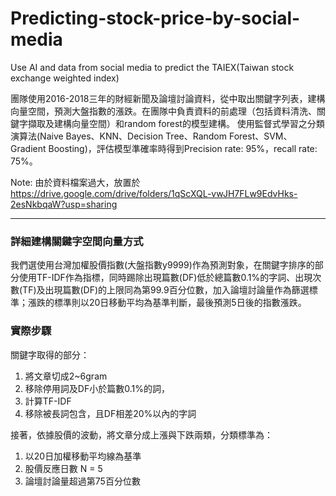 # Predicting-stock-price-by-social-media
Use AI and data from social media to predict the TAIEX(Taiwan stock exchange weighted index)

團隊使用2016-2018三年的財經新聞及論壇討論資料，從中取出關鍵字列表，建構向量空間，預測大盤指數的漲跌。在團隊中負責資料的前處理（包括資料清洗、關鍵字擷取及建構向量空間）和random forest的模型建構。
使用監督式學習之分類演算法(Naive Bayes、KNN、Decision Tree、Random Forest、SVM、Gradient Boosting)，評估模型準確率時得到Precision rate: 95%，recall rate: 75%。

Note: 由於資料檔案過大，放置於 https://drive.google.com/drive/folders/1qScXQL-vwJH7FLw9EdvHks-2esNkbqaW?usp=sharing


----------------

### 詳細建構關鍵字空間向量方式

我們選使用台灣加權股價指數(大盤指數y9999)作為預測對象，在關鍵字排序的部分使用TF-IDF作為指標，同時踢除出現篇數(DF)低於總篇數0.1%的字詞、出現次數(TF)及出現篇數(DF)的上限同為第99.9百分位數，加入論壇討論量作為篩選標準；漲跌的標準則以20日移動平均為基準判斷，最後預測5日後的指數漲跌。

### 實際步驟
關鍵字取得的部分：
1. 將文章切成2~6gram
2. 移除停用詞及DF小於篇數0.1%的詞，
3. 計算TF-IDF
4. 移除被長詞包含，且DF相差20%以內的字詞  

接著，依據股價的波動，將文章分成上漲與下跌兩類，分類標準為：
1. 以20日加權移動平均線為基準
2. 股價反應日數 N = 5
3. 論壇討論量超過第75百分位數
